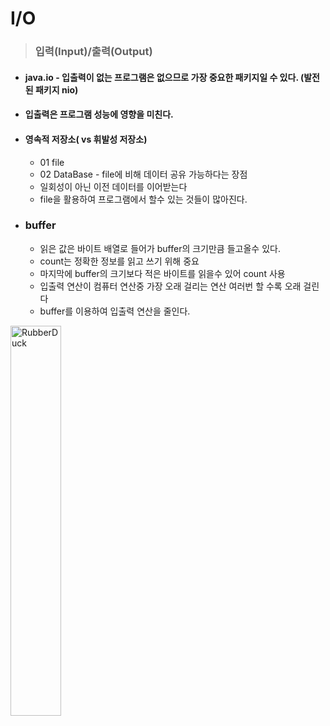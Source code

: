 
# I/O
>### 입력(Input)/출력(Output)
* #### java.io - 입출력이 없는 프로그램은 없으므로 가장 중요한 패키지일 수 있다. (발전된 패키지 nio)
* #### 입출력은 프로그램 성능에 영향을 미친다.
* #### 영속적 저장소( vs 휘발성 저장소)
    * 01 file
    * 02 DataBase - file에 비해 데이터 공유 가능하다는 장점
    * 일회성이 아닌 이전 데이터를 이어받는다
    * file을 활용하여 프로그램에서 할수 있는 것들이 많아진다.
* ### buffer

   * 읽은 값은 바이트 배열로 들어가 buffer의 크기만큼 들고올수 있다.
   * count는 정확한 정보를 읽고 쓰기 위해 중요
   * 마지막에 buffer의 크기보다 적은 바이트를 읽을수 있어 count 사용
   * 입출력 연산이 컴퓨터 연산중 가장 오래 걸리는 연산 여러번 할 수록 오래 걸린다
   * buffer를 이용하여 입출력 연산을 줄인다.

<img src="https://postfiles.pstatic.net/MjAyMjA2MDhfMjc4/MDAxNjU0Njc3NDM5Mzky.hIahpsKb5khuWxx0Nt1mZhJkfiQmKQUefhfNU2AlVL4g.UvC1HZ5_xmkHlKl7sT2eisUrNlamKEaYK0rAv5_AXHUg.PNG.forget980/image.png?type=w580" width="40%" height="40%" title="px(픽셀) 크기 설정" alt="RubberDuck"></img>
